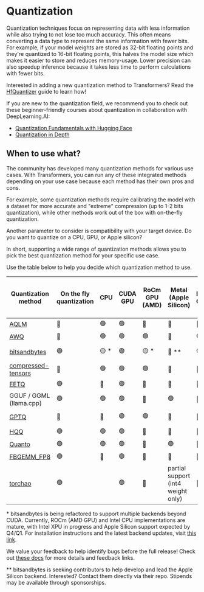 <!--Copyright 2023 The HuggingFace Team. All rights reserved.

Licensed under the Apache License, Version 2.0 (the "License"); you may not use this file except in compliance with
the License. You may obtain a copy of the License at

http://www.apache.org/licenses/LICENSE-2.0

Unless required by applicable law or agreed to in writing, software distributed under the License is distributed on
an "AS IS" BASIS, WITHOUT WARRANTIES OR CONDITIONS OF ANY KIND, either express or implied. See the License for the
specific language governing permissions and limitations under the License.

⚠️ Note that this file is in Markdown but contain specific syntax for our doc-builder (similar to MDX) that may not be
rendered properly in your Markdown viewer.

-->

# Quantization

Quantization techniques focus on representing data with less information while also trying to not lose too much accuracy. This often means converting a data type to represent the same information with fewer bits. For example, if your model weights are stored as 32-bit floating points and they're quantized to 16-bit floating points, this halves the model size which makes it easier to store and reduces memory-usage. Lower precision can also speedup inference because it takes less time to perform calculations with fewer bits.

<Tip>

Interested in adding a new quantization method to Transformers? Read the [HfQuantizer](./contribute) guide to learn how!

</Tip>

<Tip>

If you are new to the quantization field, we recommend you to check out these beginner-friendly courses about quantization in collaboration with DeepLearning.AI:

* [Quantization Fundamentals with Hugging Face](https://www.deeplearning.ai/short-courses/quantization-fundamentals-with-hugging-face/)
* [Quantization in Depth](https://www.deeplearning.ai/short-courses/quantization-in-depth/)

</Tip>

## When to use what?

The community has developed many quantization methods for various use cases. With Transformers, you can run any of these integrated methods depending on your use case because each method has their own pros and cons.

For example, some quantization methods require calibrating the model with a dataset for more accurate and "extreme" compression (up to 1-2 bits quantization), while other methods work out of the box with on-the-fly quantization.

Another parameter to consider is compatibility with your target device. Do you want to quantize on a CPU, GPU, or Apple silicon?

In short, supporting a wide range of quantization methods allows you to pick the best quantization method for your specific use case.

Use the table below to help you decide which quantization method to use.

| Quantization method                 | On the fly quantization | CPU | CUDA GPU | RoCm GPU (AMD) | Metal (Apple Silicon) | Intel GPU | torch.compile() support | Number of bits | Supports fine-tuning (through PEFT) | Serializable with 🤗 transformers | 🤗 transformers support | Link to library                             |
|-------------------------------------|-------------------------|-----|----------|----------------|-----------------------|-----------|-------------------------|----------------|-------------------------------------|--------------|------------------------|---------------------------------------------|
| [AQLM](./aqlm)                                | 🔴                       |  🟢   |     🟢     | 🔴              | 🔴                     | 🔴         | 🟢                      | 1 / 2          | 🟢                                   | 🟢            | 🟢                      | https://github.com/Vahe1994/AQLM            |
| [AWQ](./awq) | 🔴                       | 🟢   | 🟢        | 🟢              | 🔴                     | 🟢         | ?                       | 4              | 🟢                                   | 🟢            | 🟢                      | https://github.com/casper-hansen/AutoAWQ    |
| [bitsandbytes](./bitsandbytes)     | 🟢            | 🟡 *   |     🟢     | 🟡 *            | 🔴 **    | 🟡 *       | 🔴    (soon!)          | 4 / 8          | 🟢                                   | 🟢            | 🟢                      | https://github.com/bitsandbytes-foundation/bitsandbytes |
| [compressed-tensors](./compressed_tensors)                        | 🔴                       | 🟢   |     🟢     | 🟢              | 🔴                     | 🔴         | 🔴                       | 1 - 8          | 🟢                                   | 🟢            | 🟢                      | https://github.com/neuralmagic/compressed-tensors |
| [EETQ](./eetq)                                | 🟢                       | 🔴   | 🟢        | 🔴              | 🔴         | 🔴                     | ?                       | 8              | 🟢                                   | 🟢            | 🟢                      | https://github.com/NetEase-FuXi/EETQ        |
| GGUF / GGML (llama.cpp)             | 🟢                       | 🟢   | 🟢        | 🔴              | 🟢                     | 🔴         | 🔴                       | 1 - 8          | 🔴                                   | [See GGUF section](../gguf)                | [See GGUF section](../gguf)                      | https://github.com/ggerganov/llama.cpp      |
| [GPTQ](./gptq)                                | 🔴                       | 🔴   | 🟢        | 🟢              | 🔴                     | 🔴         | 🔴                       | 2 - 3 - 4 - 8          | 🟢                                   | 🟢            | 🟢                      | https://github.com/AutoGPTQ/AutoGPTQ        |
| [HQQ](./hqq)                                 | 🟢                       | 🟢    | 🟢        | 🔴              | 🔴                     | 🔴         | 🟢                       | 1 - 8          | 🟢                                   | 🔴            | 🟢                      | https://github.com/mobiusml/hqq/            |
| [Quanto](./quanto)                              | 🟢                       | 🟢   | 🟢        | 🔴              | 🟢                     | 🔴         | 🟢                       | 2 / 4 / 8      | 🔴                                   | 🔴            | 🟢                      | https://github.com/huggingface/quanto       |
| [FBGEMM_FP8](./fbgemm_fp8.md)                              | 🟢                       | 🔴    | 🟢        | 🔴              | 🔴                      | 🔴         | 🔴                        | 8      | 🔴                                   | 🟢            | 🟢                      | https://github.com/pytorch/FBGEMM       |
| [torchao](./torchao.md)                              | 🟢                       |     | 🟢        | 🔴              | partial support (int4 weight only)       | 🔴         |                       | 4 / 8      |                                   | 🟢🔴           | 🟢                      | https://github.com/pytorch/ao       |

<Tip>

\* bitsandbytes is being refactored to support multiple backends beyond CUDA. Currently, ROCm (AMD GPU) and Intel CPU implementations are mature, with Intel XPU in progress and Apple Silicon support expected by Q4/Q1. For installation instructions and the latest backend updates, visit [this link](https://huggingface.co/docs/bitsandbytes/main/en/installation#multi-backend).

We value your feedback to help identify bugs before the full release! Check out [these docs](https://huggingface.co/docs/bitsandbytes/main/en/non_cuda_backends) for more details and feedback links.

</Tip>

<Tip>

\** bitsandbytes is seeking contributors to help develop and lead the Apple Silicon backend. Interested? Contact them directly via their repo. Stipends may be available through sponsorships.

</Tip>
